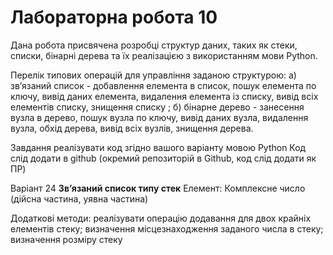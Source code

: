 # Лабораторна робота 10

Дана робота присвячена розробці структур даних, таких як стеки, списки, бінарні дерева та їх реалізацією з використанням 
мови Python.

Перелік типових операцій для управління заданою структурою:
а) зв’язаний список - добавлення елемента в список, пошук елемента по ключу, вивід даних елемента, видалення елемента із
списку, вивід всіх елементів списку, знищення списку ; 
б) бінарне дерево - занесення вузла в дерево, пошук вузла по ключу, вивід даних вузла, видалення вузла, обхід дерева, вивід всіх вузлів, знищення дерева.

Завдання
реалізувати код згідно вашого варіанту мовою Python
Код слід додати в github (окремий репозиторій в Github, код слід додати як ПР)

Варіант 24
**Зв’язаний список типу стек**
Елемент: Комплексне число (дійсна частина, уявна частина)

Додаткові методи:
реалізувати операцію додавання для двох крайніх елементів стеку;
визначення місцезнаходження заданого числа в стеку;
визначення розміру стеку

